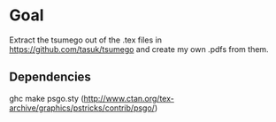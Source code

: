 Goal
====

Extract the tsumego out of the .tex files in https://github.com/tasuk/tsumego
and create my own .pdfs from them.

Dependencies
------------

ghc
make
psgo.sty (http://www.ctan.org/tex-archive/graphics/pstricks/contrib/psgo/)

